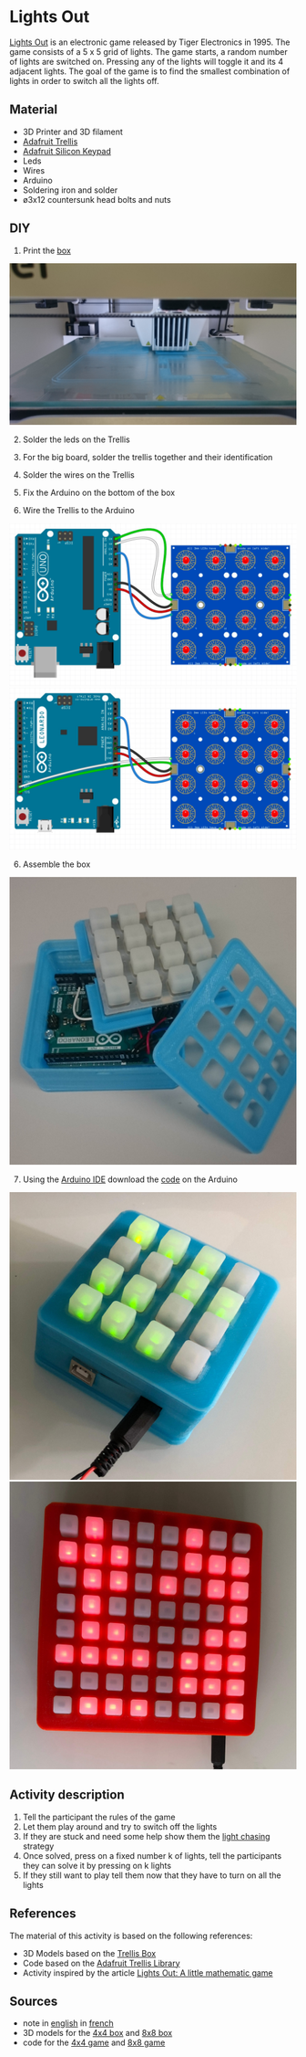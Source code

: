 # Lights Out

[Lights Out](https://en.wikipedia.org/wiki/Lights_Out_(game)) is an electronic game released by Tiger Electronics in 1995.
The game consists of a 5 x 5 grid of lights. The game starts, a random number of lights are switched on. Pressing any of the lights will toggle it and its 4 adjacent lights. The goal of the game is to find the smallest combination of lights in order to switch all the lights off.

## Material
  - 3D Printer and 3D filament
  - [Adafruit Trellis](https://www.adafruit.com/product/1616)
  - [Adafruit Silicon Keypad](https://www.adafruit.com/product/1611)
  - Leds
  - Wires
  - Arduino
  - Soldering iron and solder
  - ø3x12 countersunk head bolts and nuts

## DIY
  1. Print the [box](3DModels/)
  
  ![Print](pictures/Print.jpg)
  
  2. Solder the leds on the Trellis
  
  2. For the big board, solder the trellis together and their identification
  
  3. Solder the wires on the Trellis
  4. Fix the Arduino on the bottom of the box
  5. Wire the Trellis to the Arduino
  
  ![Wire on Uno](pictures/UnoWiring.jpg)![Wire on Leonardo](pictures/LeonardoWiring.jpg)
  
  6. Assemble the box
  
  ![Assemble](pictures/Assembler.jpg)
  
  7. Using the [Arduino IDE](https://www.arduino.cc/en/Main/Software) download the [code](code/) on the Arduino
  
  ![Small board](pictures/small.jpg)![Big board](pictures/big.jpg)
  
  
## Activity description
  1. Tell the participant the rules of the game
  2. Let them play around and try to switch off the lights
  3. If they are stuck and need some help show them the [light chasing](https://en.wikipedia.org/wiki/Lights_Out_(game)#Light_chasing) strategy
  4. Once solved, press on a fixed number k of lights, tell the participants they can solve it by pressing on k lights
  5. If they still want to play tell them now that they have to turn on all the lights

## References
The material of this activity is based on the following references:
  - 3D Models based on the [Trellis Box](https://www.thingiverse.com/thing:211447)
  - Code based on the [Adafruit Trellis Library](https://github.com/adafruit/Adafruit_Trellis_Library)
  - Activity inspired by the article [Lights Out: A little mathematic game](https://github.com/Mystelven/LightsOuts-Math)

## Sources
  - note in [english](../LightsOut/note.pdf) in [french](../LightsOut/fiche.pdf)
  - 3D models for the [4x4 box](../LightsOut/3DModels/Trellis_box_4x4/) and [8x8 box](../LightsOut/3DModels/Trellis_box_8x8/)
  - code for the [4x4 game](../LightsOut/code/LightsOut4x4.ino) and [8x8 game](../LightsOut/code/LightsOut8x8.ino)